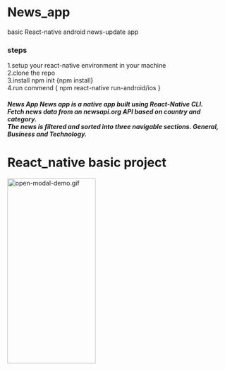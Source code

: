 # News_app
basic React-native android news-update app

<h3>steps</h3>
<div>1.setup your react-native environment in your machine  </div>
<div>2.clone the repo  </div>
<div>3.install npm init {npm install} </div>
<div>4.run commend { npm react-native run-android/ios }  </div>

<h5>
  News App
News app is a native app built using React-Native CLI.<br /> Fetch news data from an newsapi.org API based on country and
category.<br /> The news is filtered and sorted into three navigable sections. <b>General, Business and Technology. </b>
</h5>

<h1>React_native basic project</h1>

<img src="/video/news2.gif" width="200" height="420" alt="open-modal-demo.gif">

